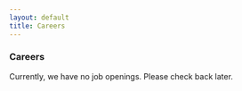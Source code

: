 ```yaml
---
layout: default
title: Careers
---
```


<h3>Careers</h3>

<p>Currently, we have no job openings. Please check back later.<p>